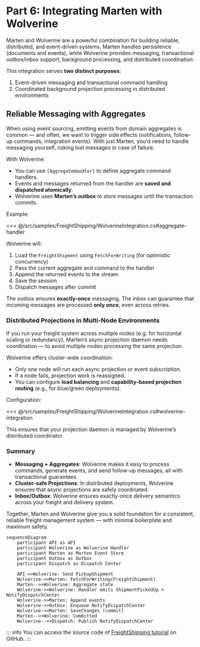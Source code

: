 # Part 6: Integrating Marten with Wolverine

Marten and Wolverine are a powerful combination for building reliable, distributed, and event-driven systems. Marten handles persistence (documents and events), while Wolverine provides messaging, transactional outbox/inbox support, background processing, and distributed coordination.

This integration serves **two distinct purposes**:

1. Event-driven messaging and transactional command handling
2. Coordinated background projection processing in distributed environments

## Reliable Messaging with Aggregates

When using event sourcing, emitting events from domain aggregates is common — and often, we want to trigger side effects (notifications, follow-up commands, integration events). With just Marten, you'd need to handle messaging yourself, risking lost messages in case of failure.

With Wolverine:

- You can use `[AggregateHandler]` to define aggregate command handlers.
- Events and messages returned from the handler are **saved and dispatched atomically**.
- Wolverine uses **Marten’s outbox** to store messages until the transaction commits.

Example:

<<< @/src/samples/FreightShipping/WolverineIntegration.cs#aggregate-handler

Wolverine will:

1. Load the `FreightShipment` using `FetchForWriting` (for optimistic concurrency)
2. Pass the current aggregate and command to the handler
3. Append the returned events to the stream
4. Save the session
5. Dispatch messages after commit

The outbox ensures **exactly-once** messaging. The inbox can guarantee that incoming messages are processed **only once**, even across retries.

### Distributed Projections in Multi-Node Environments

If you run your freight system across multiple nodes (e.g. for horizontal scaling or redundancy), Marten’s async projection daemon needs coordination — to avoid multiple nodes processing the same projection.

Wolverine offers cluster-wide coordination:

- Only one node will run each async projection or event subscription.
- If a node fails, projection work is reassigned.
- You can configure **load balancing** and **capability-based projection routing** (e.g., for blue/green deployments).

Configuration:

<<< @/src/samples/FreightShipping/WolverineIntegration.cs#wolverine-integration

This ensures that your projection daemon is managed by Wolverine’s distributed coordinator.

### Summary

- **Messaging + Aggregates**: Wolverine makes it easy to process commands, generate events, and send follow-up messages, all with transactional guarantees.
- **Cluster-safe Projections**: In distributed deployments, Wolverine ensures that async projections are safely coordinated.
- **Inbox/Outbox**: Wolverine ensures exactly-once delivery semantics across your freight and delivery system.

Together, Marten and Wolverine give you a solid foundation for a consistent, reliable freight management system — with minimal boilerplate and maximum safety.

```mermaid
sequenceDiagram
    participant API as API
    participant Wolverine as Wolverine Handler
    participant Marten as Marten Event Store
    participant Outbox as Outbox
    participant Dispatch as Dispatch Center

    API->>Wolverine: Send PickupShipment
    Wolverine->>Marten: FetchForWriting(FreightShipment)
    Marten-->>Wolverine: Aggregate state
    Wolverine->>Wolverine: Handler emits ShipmentPickedUp + NotifyDispatchCenter
    Wolverine->>Marten: Append events
    Wolverine->>Outbox: Enqueue NotifyDispatchCenter
    Wolverine->>Marten: SaveChanges (commit)
    Marten-->>Wolverine: Committed
    Wolverine-->>Dispatch: Publish NotifyDispatchCenter
```

::: info
You can access the source code of [FreightShipping tutorial](https://github.com/JasperFx/marten/tree/cfff44de42b099f4a795dbb240c53fc4d2cb1a95/docs/src/samples/FreightShipping) on GitHub.
:::
